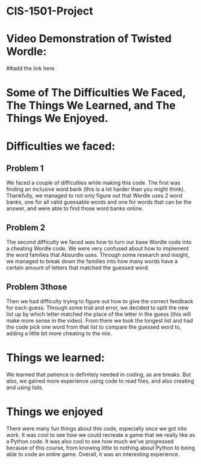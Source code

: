 # CIS-1501-Project
# Video Demonstration of Twisted Wordle:
##add the link here


# Some of The Difficulties We Faced, The Things We Learned, and The Things We Enjoyed.
# Difficulties we faced:

## Problem 1
We faced a couple of difficulties while making this code. The first was finding an inclusive word bank (this is a lot harder than you might think). Thankfully, we managed to not only figure out that Wordle uses 
2 word banks, one for all valid guessable words and one for words that can be the answer, and were able to find those word banks online. 

## Problem 2
The second difficulty we faced was how to turn our base Wordle code into a cheating Wordle code. We were very confused about how to implement the word families that Absurdle uses. Through some research and insight, we 
managed to break down the families into how many words have a certain amount of letters that matched the guessed word.

## Problem 3those
Then we had difficulty trying to figure out how to give the correct feedback for each guess. Through some trial and error, we decided to split the new list up by which letter matched the place of the letter in the guess
(this will make more sense in the video). From there we took the longest list and had the code pick one word from that list to compare the guessed word to, adding a little bit more cheating to the mix. 

# Things we learned:
We learned that patience is definitely needed in coding, as are breaks. But also, we gained more experience using code to read files, and also creating and using lists. 

# Things we enjoyed
There were many fun things about this code, especially once we got into work. It was cool to see how we could recreate a game that we really like as a Python code. It was also cool to see how much we've progressed
because of this course, from knowing little to nothing about Python to being able to code an entire game. Overall, it was an interesting experience. 
